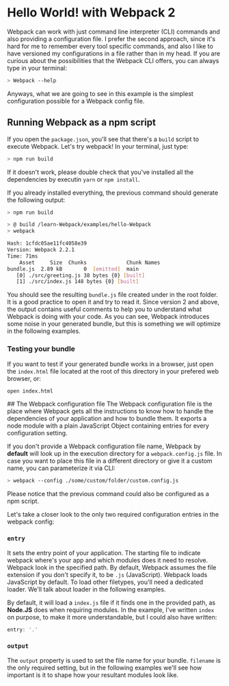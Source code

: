# Hello World! with Webpack 2

Webpack can work with just command line interpreter (CLI) commands and also providing a configuration file. I prefer the second approach, since it's hard for me to remember every tool specific commands, and also I like to have versioned my configurations in a file rather than in my head. If you are curious about the possibilities that the Webpack CLI offers, you can always type in your terminal:

```sh
> Webpack --help
```
Anyways, what we are going to see in this example is the simplest configuration possible for a Webpack config file.

## Running Webpack as a npm script
If you open the `package.json`, you'll see that there's a `build` script to execute Webpack. Let's try webpack! In your terminal, just type:

```sh
> npm run build
```

If it doesn't work, please double check that you've installed all the dependencies by executin `yarn` or `npm install`. 

If you already installed everything, the previous command should generate the following output:

```sh
> npm run build

> @ build /learn-Webpack/examples/hello-Webpack
> webpack

Hash: 1cfdc05ae11fc4058e39
Version: Webpack 2.2.1
Time: 71ms
    Asset     Size  Chunks             Chunk Names
bundle.js  2.89 kB       0  [emitted]  main
   [0] ./src/greeting.js 38 bytes {0} [built]
   [1] ./src/index.js 148 bytes {0} [built]
```

You should see the resulting `bundle.js` file created under in the root folder. It is a good practice to open it and try to read it. Since version 2 and above, the output contains useful comments to help you to understand what Webpack is doing with your code. As you can see, Webpack introduces some noise in your generated bundle, but this is something we will optimize in the following examples.

### Testing your bundle
If you want to test if your generated bundle works in a browser, just open the `index.html` file located at the root of this directory in your prefered web browser, or:

```sh
open index.html
```

## The Webpack configuration file
The Webpack configuration file is the place where Webpack gets all the instructions to know how to handle the dependencies of your application and how to bundle them. It exports a node module with a plain JavaScript Object containing entries for every configuration setting.

If you don't provide a Webpack configuration file name, Webpack by **default** will look up in the execution directory for a `webpack.config.js` file. In case you want to place this file in a different directory or give it a custom name, you can parameterize it via CLI:

```sh
> webpack --config ./some/custom/folder/custom.config.js
```

Please notice that the previous command could also be configured as a npm script. 

Let's take a closer look to the only two required configuration entries in the webpack config:

### `entry`
It sets the entry point of your application. The starting file to indicate webpack where's your app and which modules does it need to resolve. Webpack look in the specified path. By default, Webpack assumes the file extension if you don't specify it, to be `.js` (JavaScript). Webpack loads JavaScript by default. To load other filetypes, you'll need a dedicated loader. We'll talk about loader in the following examples.

By default, it will load a `index.js` file if it finds one in the provided path, as **Node.JS** does when requiring modules. In the example, I've written `index` on purpose, to make it more understandable, but I could also have written:

```javascript
entry: '.'
```

### `output`
The `output` property is used to set the file name for your bundle. `filename` is the only required setting, but in the following examples we'll see how important is it to shape how your resultant modules look like.
